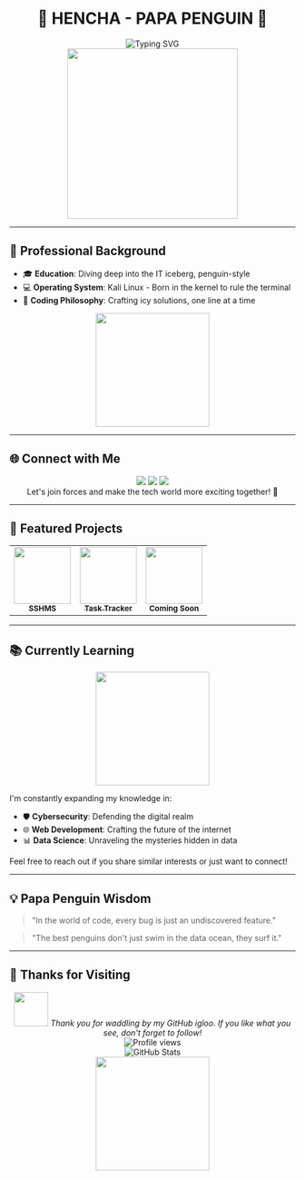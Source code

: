 # <div align="center">🐧 HENCHA - PAPA PENGUIN 🐧</div>

<div align="center">
  <img src="https://readme-typing-svg.herokuapp.com?font=Fira+Code&size=25&pause=1000&color=2E98C9&center=true&vCenter=true&width=435&lines=Mwangi+wa+Chege;IT+Savanna+Penguin+%7C+CyberPenguin;Kali+Linux+Aficionado+%7C+Code+Craftsman" alt="Typing SVG" />
</div>

<div align="center">
  <img src="https://media.giphy.com/media/13HgwGsXF0aiGY/giphy.gif" width="300" />
</div>

---

## 💼 Professional Background
- 🎓 **Education**: Diving deep into the IT iceberg, penguin-style
- 💻 **Operating System**: Kali Linux - Born in the kernel to rule the terminal
- 🧠 **Coding Philosophy**: Crafting icy solutions, one line at a time

<div align="center">
  <img src="https://media.giphy.com/media/xT9IgzoKnwFNmISR8I/giphy.gif" width="200" />
</div>

---

## 🌐 Connect with Me
<div align="center">
  <a href="https://github.com/HenchaDev"><img src="https://img.shields.io/badge/GitHub-100000?style=for-the-badge&logo=github&logoColor=white" /></a>
  <a href="https://www.linkedin.com/in/henchadev"><img src="https://img.shields.io/badge/LinkedIn-0077B5?style=for-the-badge&logo=linkedin&logoColor=white" /></a>
  <a href="https://twitter.com/mac_henry_03"><img src="https://img.shields.io/badge/Twitter-1DA1F2?style=for-the-badge&logo=twitter&logoColor=white" /></a>
</div>

<div align="center">
  Let's join forces and make the tech world more exciting together! 🚀
</div>

---

## 🚀 Featured Projects
<table>
  <tr>
    <td align="center">
      <a href="https://github.com/HenchaDev/sshms">
        <img src="https://media.giphy.com/media/3oKIPnAiaMCws8nOsE/giphy.gif" width="100" /><br />
        <sub><b>SSHMS</b></sub>
      </a>
    </td>
    <td align="center">
      <a href="https://github.com/HenchaDev/task-tracker">
        <img src="https://media.giphy.com/media/26tn33aiTi1jkl6H6/giphy.gif" width="100" /><br />
        <sub><b>Task Tracker</b></sub>
      </a>
    </td>
    <td align="center">
      <a href="#">
        <img src="https://media.giphy.com/media/3oKIPic2BnoVZkRla8/giphy.gif" width="100" /><br />
        <sub><b>Coming Soon</b></sub>
      </a>
    </td>
  </tr>
</table>

---

## 📚 Currently Learning
<div align="center">
  <img src="https://media.giphy.com/media/3o7btPRCkKqr0RBmDK/giphy.gif" width="200" />
</div>

I'm constantly expanding my knowledge in:
- 🛡️ **Cybersecurity**: Defending the digital realm
- 🌐 **Web Development**: Crafting the future of the internet
- 📊 **Data Science**: Unraveling the mysteries hidden in data

Feel free to reach out if you share similar interests or just want to connect!

---

## 💡 Papa Penguin Wisdom
> "In the world of code, every bug is just an undiscovered feature."

> "The best penguins don't just swim in the data ocean, they surf it."

---

## 🌟 Thanks for Visiting
<div align="center">
  <img src="https://media.giphy.com/media/LnQjpWaON8nhr21vNW/giphy.gif" width="60"> <em>Thank you for waddling by my GitHub igloo. If you like what you see, don't forget to follow!</em>
</div>

<div align="center">
  <img src="https://komarev.com/ghpvc/?username=HenchaDev&style=flat-square&color=blue" alt="Profile views">
</div>

<div align="center">
  <img src="https://github-readme-stats.vercel.app/api?username=HenchaDev&show_icons=true&theme=radical" alt="GitHub Stats" />
</div>

<div align="center">
  <img src="https://media.giphy.com/media/LmNwrBhejkK9EFP504/giphy.gif" width="200" />
</div>
